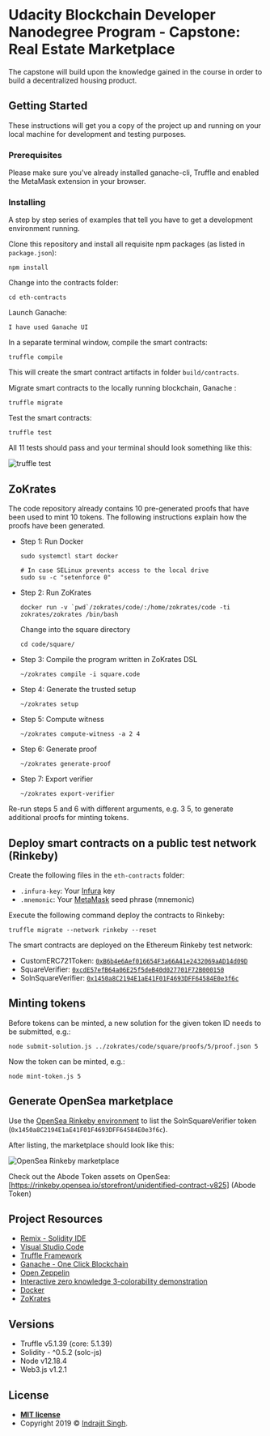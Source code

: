 # Udacity Blockchain Developer Nanodegree Program - Capstone: Real Estate Marketplace

The capstone will build upon the knowledge gained in the course in order to build a decentralized housing product.

## Getting Started

These instructions will get you a copy of the project up and running on your local machine for development and testing purposes.

### Prerequisites

Please make sure you've already installed ganache-cli, Truffle and enabled the MetaMask extension in your browser.

### Installing

A step by step series of examples that tell you have to get a development environment running.

Clone this repository and install all requisite npm packages (as listed in ```package.json```):

```
npm install
```

Change into the contracts folder:

```cd eth-contracts```

Launch Ganache:

```
I have used Ganache UI 
```

In a separate terminal window, compile the smart contracts:

```
truffle compile
```

This will create the smart contract artifacts in folder ```build/contracts```.

Migrate smart contracts to the locally running blockchain, Ganache :

```
truffle migrate
```

Test the smart contracts:

```
truffle test
```

All 11 tests should pass and your terminal should look something like this:

![truffle test](images/truffle_test.png)

## ZoKrates

The code repository already contains 10 pre-generated proofs that have been used to mint 10 tokens. The following instructions explain how the proofs have been generated.

* Step 1: Run Docker
  ```
  sudo systemctl start docker

  # In case SELinux prevents access to the local drive
  sudo su -c "setenforce 0"
  ```

* Step 2: Run ZoKrates
  ```
  docker run -v `pwd`/zokrates/code/:/home/zokrates/code -ti zokrates/zokrates /bin/bash
  ```

  Change into the square directory
  ``` 
  cd code/square/
  ``` 

* Step 3: Compile the program written in ZoKrates DSL
  ``` 
  ~/zokrates compile -i square.code
  ``` 

* Step 4: Generate the trusted setup
  ``` 
  ~/zokrates setup
  ```

* Step 5: Compute witness
  ``` 
  ~/zokrates compute-witness -a 2 4
  ```

* Step 6: Generate proof
  ```
  ~/zokrates generate-proof
  ```

* Step 7: Export verifier
  ```  
  ~/zokrates export-verifier
  ```

Re-run steps 5 and 6 with different arguments, e.g. 3 5, to generate additional proofs for minting tokens.

## Deploy smart contracts on a public test network (Rinkeby)

Create the following files in the ```eth-contracts``` folder:
* ```.infura-key```: Your [Infura](https://infura.io/) key
* ```.mnemonic```: Your [MetaMask](https://metamask.io/) seed phrase (mnemonic)

Execute the following command deploy the contracts to Rinkeby:

```truffle migrate --network rinkeby --reset```

The smart contracts are deployed on the Ethereum Rinkeby test network:
* CustomERC721Token: [```0xB6b4e6Aef016654F3a66A41e2432069aAD14d09D```](https://rinkeby.etherscan.io/address/0xB6b4e6Aef016654F3a66A41e2432069aAD14d09D)
* SquareVerifier: [```0xcdE57efB64a06E25f5deB40d027701F72B000150```](https://rinkeby.etherscan.io/address/0xcdE57efB64a06E25f5deB40d027701F72B000150)
* SolnSquareVerifier: [```0x1450a8C2194E1aE41F01F4693DFF64584E0e3f6c```](https://rinkeby.etherscan.io/address/0x1450a8C2194E1aE41F01F4693DFF64584E0e3f6c)

## Minting tokens

Before tokens can be minted, a new solution for the given token ID needs to be submitted, e.g.:

```node submit-solution.js ../zokrates/code/square/proofs/5/proof.json 5```

Now the token can be minted, e.g.:

```node mint-token.js 5```

## Generate OpenSea marketplace

Use the [OpenSea Rinkeby environment](https://rinkeby.opensea.io/get-listed/step-two) to list the SolnSquareVerifier token (```0x1450a8C2194E1aE41F01F4693DFF64584E0e3f6c```).

After listing, the marketplace should look like this:

![OpenSea Rinkeby marketplace](images/opensea.png)

Check out the Abode Token assets on OpenSea: [https://rinkeby.opensea.io/storefront/unidentified-contract-v825] (Abode Token)


## Project Resources

* [Remix - Solidity IDE](https://remix.ethereum.org/)
* [Visual Studio Code](https://code.visualstudio.com/)
* [Truffle Framework](https://truffleframework.com/)
* [Ganache - One Click Blockchain](https://truffleframework.com/ganache)
* [Open Zeppelin ](https://openzeppelin.org/)
* [Interactive zero knowledge 3-colorability demonstration](http://web.mit.edu/~ezyang/Public/graph/svg.html)
* [Docker](https://docs.docker.com/install/)
* [ZoKrates](https://github.com/Zokrates/ZoKrates)

## Versions

* Truffle v5.1.39 (core: 5.1.39)
* Solidity - ^0.5.2 (solc-js)
* Node v12.18.4
* Web3.js v1.2.1

## License

- **[MIT license](http://opensource.org/licenses/mit-license.php)**
- Copyright 2019 © <a href="https://github.com/IndrajitSingh101" target="_blank">Indrajit Singh</a>.